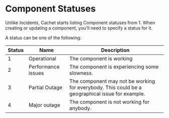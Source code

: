 # Component Statuses

Unlike Incidents, Cachet starts listing Component statuses from 1.
When creating or updating a component, you'll need to specify a status for it.

A status can be one of the following:

Status|Name|Description
------|----|-----------
1|Operational|The component is working
2|Performance issues|The component is experiencing some slowness.
3|Partial Outage|The component may not be working for everybody. This could be a geographical issue for example.
4|Major outage|The component is not working for anybody.


